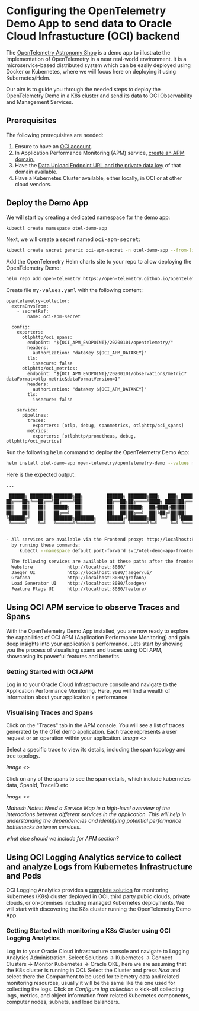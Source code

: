 # Configuring the OpenTelemetry Demo App to send data to Oracle Cloud Infrastucture (OCI) backend

The [OpenTelemetry Astronomy Shop](https://github.com/open-telemetry/opentelemetry-demo) is a demo app to illustrate the implementation of OpenTelemetry in a near real-world environment. It is a microservice-based distributed system which can be easily deployed using Docker or Kubernetes, where we will focus here on deploying it using Kubernetes/Helm.

Our aim is to guide you through the needed steps to deploy the OpenTelemetry Demo in a K8s cluster and send its data to OCI Observability and Management Services.

## Prerequisites
The following prerequisites are needed:
1. Ensure to have an [OCI account](https://signup.cloud.oracle.com).
2. In Application Performance Monitoring (APM) service, [create an APM domain.](https://docs.oracle.com/iaas/application-performance-monitoring/doc/create-apm-domain.html)
3. Have the [Data Upload Endpoint URL and the private data key](https://docs.oracle.com/en-us/iaas/application-performance-monitoring/doc/obtain-data-upload-endpoint-and-data-keys.html#GUID-912EA36F-4E58-4954-B9C2-4E9A9BADDAE9) of that domain available.
4. Have a Kubernetes Cluster available, either locally, in OCI or at other cloud vendors.

## Deploy the Demo App
We will start by creating a dedicated namespace for the demo app:
```bash
kubectl create namespace otel-demo-app
```
Next, we will create a secret named <samp>oci-apm-secret</samp>:
```bash
kubectl create secret generic oci-apm-secret -n otel-demo-app --from-literal="OCI_APM_ENDPOINT=<Data Upload Endpoint>" --from-literal="OCI_APM_DATAKEY=<Data Key>"
```
Add the OpenTelemetry Helm charts site to your repo to allow deploying the OpenTelemetry Demo:
```bash
helm repo add open-telemetry https://open-telemetry.github.io/opentelemetry-helm-charts
```
Create file <samp>my-values.yaml</samp> with the following content:
```
opentelemetry-collector:
  extraEnvsFrom:
    - secretRef:
        name: oci-apm-secret

  config:
    exporters:
      otlphttp/oci_spans:
        endpoint: "${OCI_APM_ENDPOINT}/20200101/opentelemetry/"
        headers:
          authorization: "dataKey ${OCI_APM_DATAKEY}"
        tls:
          insecure: false
      otlphttp/oci_metrics:
        endpoint: "${OCI_APM_ENDPOINT}/20200101/observations/metric?dataFormat=otlp-metric&dataFormatVersion=1"
        headers:
          authorization: "dataKey ${OCI_APM_DATAKEY}"
        tls:
          insecure: false

    service:
      pipelines:
        traces:
          exporters: [otlp, debug, spanmetrics, otlphttp/oci_spans]
        metrics:
          exporters: [otlphttp/prometheus, debug, otlphttp/oci_metrics]
```
Run the following <samp>helm</samp> command to deploy the OpenTelemetry Demo App:
```bash
helm install otel-demo-app open-telemetry/opentelemetry-demo --values my-values.yaml -n otel-demo-app
```
Here is the expected output:
```bash
...

 ██████╗ ████████╗███████╗██╗         ██████╗ ███████╗███╗   ███╗ ██████╗
██╔═══██╗╚══██╔══╝██╔════╝██║         ██╔══██╗██╔════╝████╗ ████║██╔═══██╗
██║   ██║   ██║   █████╗  ██║         ██║  ██║█████╗  ██╔████╔██║██║   ██║
██║   ██║   ██║   ██╔══╝  ██║         ██║  ██║██╔══╝  ██║╚██╔╝██║██║   ██║
╚██████╔╝   ██║   ███████╗███████╗    ██████╔╝███████╗██║ ╚═╝ ██║╚██████╔╝
 ╚═════╝    ╚═╝   ╚══════╝╚══════╝    ╚═════╝ ╚══════╝╚═╝     ╚═╝ ╚═════╝


- All services are available via the Frontend proxy: http://localhost:8080
  by running these commands:
     kubectl --namespace default port-forward svc/otel-demo-app-frontendproxy 8080:8080

  The following services are available at these paths after the frontendproxy service is exposed with port forwarding:
  Webstore             http://localhost:8080/
  Jaeger UI            http://localhost:8080/jaeger/ui/
  Grafana              http://localhost:8080/grafana/
  Load Generator UI    http://localhost:8080/loadgen/
  Feature Flags UI     http://localhost:8080/feature/    
```

## Using OCI APM service to observe Traces and Spans
With the OpenTelemetry Demo App installed, you are now ready to explore the capabilities of OCI APM (Application Performance Monitoring) and gain deep insights into your application's performance. Lets start by showing you the process of visualising spans and traces using OCI APM, showcasing its powerful features and benefits.

### Getting Started with OCI APM
Log in to your Oracle Cloud Infrastructure console and navigate to the Application Performance Monitoring. Here, you will find a wealth of information about your application's performance

### Visualising Traces and Spans
Click on the "Traces" tab in the APM console. You will see a list of traces generated by the OTel demo application. Each trace represents a user request or an operation within your application.
*Image <>*

Select a specific trace to view its details, including the span topology and tree topology.

*Image <>*

Click on any of the spans to see the span details, which include kubernetes data, SpanId, TraceID etc

*Image <>*

*Mahesh Notes: Need a Service Map ie a high-level overview of the interactions between different services in the application. This will help in understanding the dependencies and identifying potential performance bottlenecks between services.*

*what else should we include for APM section?*

## Using OCI Logging Analytics service to collect and analyze Logs from Kubernetes Infrastructure and Pods
OCI Logging Analytics provides a [complete solution](https://docs.oracle.com/en-us/iaas/logging-analytics/doc/kubernetes-solution.html) for monitoring Kubernetes (K8s) cluster deployed in OCI, third party public clouds, private clouds, or on-premises including managed Kubernetes deployments. We will start with discovering the K8s cluster running the OpenTelemetry Demo App.

### Getting Started with monitoring a K8s Cluster using OCI Logging Analytics
Log in to your Oracle Cloud Infrastructure console and navigate to Logging Analytics Administration. Select Solutions -> Kubernetes -> Connect Clusters -> Monitor Kubernetes -> Oracle OKE, here we are assuming that the K8s cluster is running in OCI. Select the Cluster and press *Next* and select there the Comparment to be used for telemetry data and related monitoring resources, usually it will be the same like the one used for collecting the logs. Click on *Configure log collection* o kick-off collecting logs, metrics, and object information from related Kubernetes components, computer nodes, subnets, and load balancers.

